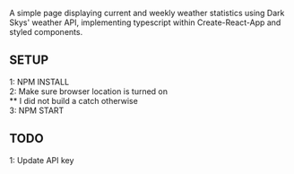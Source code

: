 A simple page displaying current and weekly weather statistics using Dark Skys' weather API, implementing typescript within Create-React-App and styled components.



SETUP
-------------------

1: NPM INSTALL <br />
2: Make sure browser location is turned on <br />
    ** I did not build a catch otherwise <br />
3: NPM START

TODO
-------------------

1: Update API key
